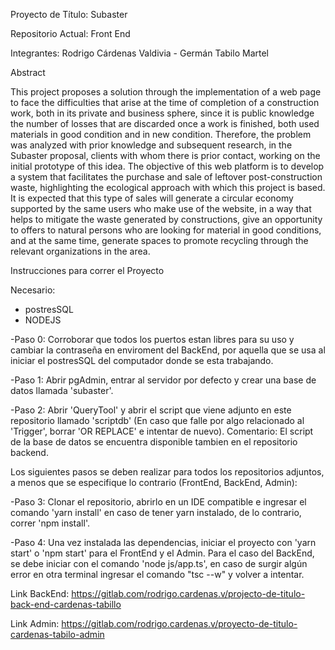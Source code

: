 Proyecto de Título: Subaster 

Repositorio Actual: Front End

Integrantes: Rodrigo Cárdenas Valdivia - Germán Tabilo Martel

Abstract

This project proposes a solution through the implementation of a web page to face the difficulties that arise at the time of completion of a construction work, both in its private and business sphere, since it is public knowledge the number of losses that are discarded once a work is finished, both used materials in good condition and in new condition. Therefore, the problem was analyzed with prior knowledge and subsequent research, in the Subaster proposal, clients with whom there is prior contact, working on the initial prototype of this idea. The objective of this web platform is to develop a system that facilitates the purchase and sale of leftover post-construction waste, highlighting the ecological approach with which this project is based. It is expected that this type of sales will generate a circular economy supported by the same users who make use of the website, in a way that helps to mitigate the waste generated by constructions, give an opportunity to offers to natural persons who are looking for material in good conditions, and at the same time, generate spaces to promote recycling through the relevant organizations in the area.

Instrucciones para correr el Proyecto

Necesario:
- postresSQL
- NODEJS

-Paso 0: Corroborar que todos los puertos estan libres para su uso y cambiar la contraseña en enviroment del BackEnd, por aquella que se usa al iniciar el postresSQL del computador donde se esta trabajando.

-Paso 1: Abrir pgAdmin, entrar al servidor por defecto y crear una base de datos llamada 'subaster'.

-Paso 2: Abrir 'QueryTool' y abrir el script que viene adjunto en este repositorio llamado 'scriptdb' (En caso que falle por algo relacionado al 'Trigger', borrar 'OR REPLACE' e intentar de nuevo).
Comentario: El script de la base de datos se encuentra disponible tambien en el repositorio backend.

Los siguientes pasos se deben realizar para todos los repositorios adjuntos, a menos que se especifique lo contrario (FrontEnd, BackEnd, Admin):

-Paso 3: Clonar el repositorio, abrirlo en un IDE compatible e ingresar el comando 'yarn install' en caso de tener yarn instalado, de lo contrario, correr 'npm install'.

-Paso 4: Una vez instalada las dependencias, iniciar el proyecto con 'yarn start' o 'npm start' para el FrontEnd y el Admin. Para el caso del BackEnd, se debe iniciar con el comando 'node js/app.ts', en caso de surgir algún error en otra terminal ingresar el comando "tsc --w" y volver a intentar.

Link BackEnd: https://gitlab.com/rodrigo.cardenas.v/projecto-de-titulo-back-end-cardenas-tabillo

Link Admin: https://gitlab.com/rodrigo.cardenas.v/proyecto-de-titulo-cardenas-tabilo-admin
